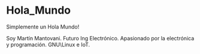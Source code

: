 # Hola_Mundo
Simplemente un Hola Mundo!

Soy Martín Mantovani. Futuro Ing Electrónico. Apasionado por la electrónica y programación. GNU\Linux e IoT.
